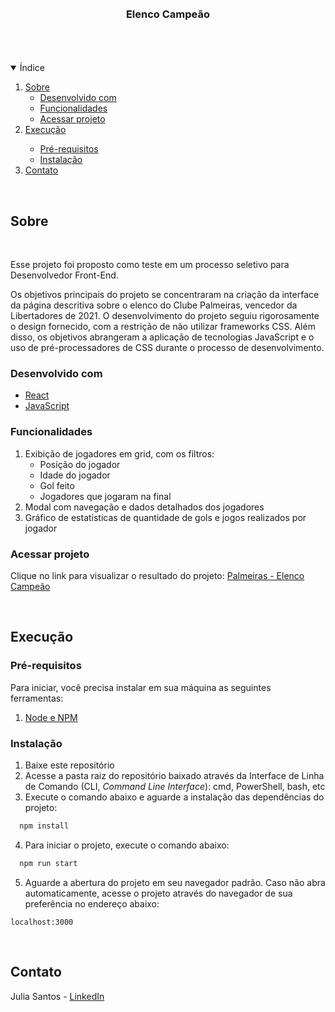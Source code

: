 <br />
<br />

  <h3 align="center">Elenco Campeão</h3>


<br />
<br />
<br />

<details open="open">
  <summary>Índice</summary>
  <ol>
    <li>
      <a href="#sobre">Sobre</a>
      <ul>
        <li><a href="#desenvolvido-com">Desenvolvido com</a></li>
        <li><a href="#funcionalidades">Funcionalidades</a></li>
        <li><a href="#acessar-projeto">Acessar projeto</a></li>
      </ul>
    </li>
    <li>
      <a href="#executando">Execução</a></li>
      <ul>
        <li><a href="#pré-requisitos">Pré-requisitos</a></li>
        <li><a href="#instalacão">Instalação</a></li>
      </ul>
    </li>
    <li><a href="#contato">Contato</a></li>
  </ol>
</details>

<br />

## Sobre

<br />

Esse projeto foi proposto como teste em um processo seletivo para Desenvolvedor Front-End.

Os objetivos principais do projeto se concentraram na criação da interface da página descritiva sobre o elenco do Clube Palmeiras, vencedor da Libertadores de 2021. O desenvolvimento do projeto seguiu rigorosamente o design fornecido, com a restrição de não utilizar frameworks CSS. Além disso, os objetivos abrangeram a aplicação de tecnologias JavaScript e o uso de pré-processadores de CSS durante o processo de desenvolvimento.

### Desenvolvido com

* [React](http://reactjs.org)
* [JavaScript](https://developer.mozilla.org/en-US/docs/Web/JavaScript)

### Funcionalidades
1. Exibição de jogadores em grid, com os filtros:
    * Posição do jogador
    * Idade do jogador
    * Gol feito
    * Jogadores que jogaram na final
2. Modal com navegação e dados detalhados dos jogadores
3. Gráfico de estatisticas de quantidade de gols e jogos realizados por jogador

### Acessar projeto

Clique no link para visualizar o resultado do projeto: [Palmeiras - Elenco Campeão](https://desafio-frontend-editora-globo.vercel.app/)

<br />

## Execução

### Pré-requisitos

Para iniciar, você precisa instalar em sua máquina as seguintes ferramentas:
1. [Node e NPM](http://nodejs.org)

### Instalação

1. Baixe este repositório
2. Acesse a pasta raiz do repositório baixado através da Interface de Linha de Comando (CLI, *Command Line Interface*): cmd, PowerShell, bash, etc
3. Execute o comando abaixo e aguarde a instalação das dependências do projeto:

  ```sh
    npm install
  ```

4. Para iniciar o projeto, execute o comando abaixo:

  ```sh
    npm run start
  ```

5. Aguarde a abertura do projeto em seu navegador padrão. Caso não abra automaticamente, acesse o projeto através do navegador de sua preferência no endereço abaixo:

  ```http
  localhost:3000
  ```

<br />

## Contato

Julia Santos - [LinkedIn](https://www.linkedin.com/in/sjulia-/)
